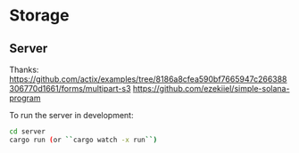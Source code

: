 # Storage

## Server
Thanks:
https://github.com/actix/examples/tree/8186a8cfea590bf7665947c266388306770d1661/forms/multipart-s3
https://github.com/ezekiiel/simple-solana-program

To run the server in development:

```bash
cd server
cargo run (or ``cargo watch -x run``)

```